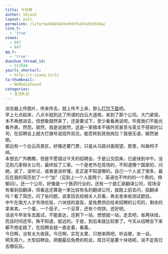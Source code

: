 ```yaml
---
title: 今日啊
author: 54jack
layout: post
permalink: /life/%e4%bb%8a%e6%97%a5%e5%95%8a/
sina_t:
  - 'true'
views:
  - 847
  - 847
qq_t:
  - 'true'
duoshuo_thread_id:
  - 511844
yourls_shorturl:
  - http://t.xiaoq.in/1x
ta-thumbnail:
  - NoMediaFound
categories:
  - 生活札记
---
```

浏览器上传图片，传来传去，就上传不上来，那么[打包下载][1]吧。  
早上七点起床，八点半就到达了所谓的白云大道南，来到了那个公司。大门紧锁，本不再想进去，但想象既然来了，还是要试下，至少看看再说吧。毕竟我们不能光看外表。然而，居然，我是说居然，这是一家根本不搞外贸甚至与英文不搭架的公司，在招聘会上就大打旗号说招外贸员。能否转到其他岗位？我很无语，婉然谢绝。  
那边有一个白云风景区，好像还要门票，只是从马路对面观望。那里，叫做柯子岭。  
本想去广外瞧瞧，但是不愿错过今天的招聘会，于是公交回来，已是快到中午。没见到几家相关公司，最终投了三家。一个是老外在现场的，不知道哪个国家的，问她，说了，没听过，或者是没听懂，反正是不知道哪的。自己一个人说了很多，最后在我的简历划了一个“加”（见到上一个人是两个，英语也不咋的的一个男的，特郁闷）。还一个公司，好像是一个医药行业的，还有一个是汇泉翻译公司，现场没有看到招翻译，但看这还算是一家比较有名的翻译公司，就跑上前去问，招翻译吗？看了简历，问了些问题，说拿回去给相关人员看，再会发来些测试题目。  
中午在南方人才市场吃饭，六块钱的盒饭，是免费供应给来招聘的公司的，剩余的拿来卖。一个蛋，一个茄子，一个豆芽，还有个肉饼。还好吧。  
话说今早坐车去面试，不能直达，还剩下一站，想想就一站，走去吧，省两块钱，而且时间还早。殊不知道，挺远的。于是，到后来就比较累了。今天从招聘会下来都不想走路了，在招聘会就一直走着，看着。  
今日啊，没有太大收获。今日啊，实在太累，只想来网吧，听会歌，坐一会。  
明天周六，大型招聘会。把握最后免费的机会，周日可是要十块钱呢，说不定周日去哪玩玩。

 [1]: http://cn.54jack.com/wp-content/uploads/2010/03/2010031911.rar